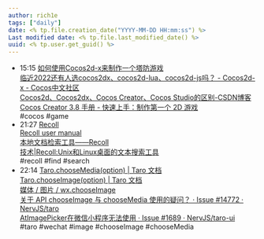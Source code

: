 ```yaml
---
author: rich1e
tags: ["daily"]
date: <% tp.file.creation_date("YYYY-MM-DD HH:mm:ss") %>
Last modified date: <% tp.file.last_modified_date() %>
uuid: <% tp.user.get_guid() %>
---
```


- 15:15 [如何使用Cocos2d-x来制作一个塔防游戏](https://www.cocos.com/post/3871bd64012152bfb53fdf04b401193f)<br>[临近2022还有人选cocos2dx、cocos2d-lua、cocos2d-js吗？ - Cocos2d-x - Cocos中文社区](https://forum.cocos.org/t/topic/125059/98)<br>[Cocos2d、Cocos2dx、Cocos Creator、Cocos Studio的区别-CSDN博客](https://blog.csdn.net/haima1998/article/details/104186722)<br>[Cocos Creator 3.8 手册 - 快速上手：制作第一个 2D 游戏](https://docs.cocos.com/creator/manual/zh/getting-started/first-game-2d/)<br>#cocos #game
- 21:27 [Recoll](https://www.recoll.org/)<br>[Recoll user manual](https://www.recoll.org/usermanual/usermanual.html#RCL.SEARCH.COMMANDLINE)<br>[本地文档检索工具——Recoll](https://www.shellcodes.org/Unix-like/%E6%9C%AC%E5%9C%B0%E6%96%87%E6%A1%A3%E6%A3%80%E7%B4%A2%E5%B7%A5%E5%85%B7%E2%80%94%E2%80%94Recoll.html)<br>[技术|Recoll:Unix和Linux桌面的文本搜索工具](https://linux.cn/article-2321-1.html)<br>#recoll #find #search
- 22:14 [Taro.chooseMedia(option) | Taro 文档](https://docs.taro.zone/docs/apis/media/video/chooseMedia/)<br>[Taro.chooseImage(option) | Taro 文档](https://docs.taro.zone/docs/apis/media/image/chooseImage)<br>[媒体 / 图片 / wx.chooseImage](https://developers.weixin.qq.com/miniprogram/dev/api/media/image/wx.chooseImage.html)<br>[关于 API chooseImage 与 chooseMedia 使用的疑问？ · Issue #14772 · NervJS/taro](https://github.com/NervJS/taro/issues/14772)<br>[AtImagePicker在微信小程序无法使用 · Issue #1689 · NervJS/taro-ui](https://github.com/NervJS/taro-ui/issues/1689)<br>#taro #wechat #image #chooseImage #chooseMedia